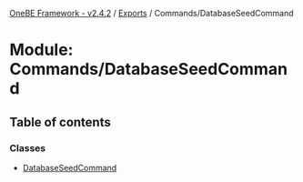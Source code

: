 [OneBE Framework - v2.4.2](../README.md) / [Exports](../modules.md) / Commands/DatabaseSeedCommand

# Module: Commands/DatabaseSeedCommand

## Table of contents

### Classes

- [DatabaseSeedCommand](../classes/Commands_DatabaseSeedCommand.DatabaseSeedCommand.md)
